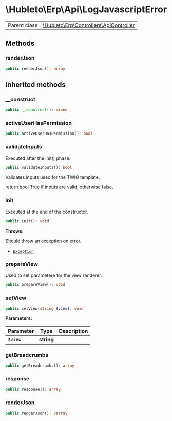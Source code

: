 
# \Hubleto\Erp\Api\LogJavascriptError
<table class='table-default dense'>
<tr><td>Parent class</td><td><a href="../Controllers/ApiController">\Hubleto\Erp\Controllers\ApiController</a></td></tr></table>


## Methods

### renderJson

```php
public renderJson(): array
```


## Inherited methods

### __construct

```php
public __construct(): mixed
```


### activeUserHasPermission

```php
public activeUserHasPermission(): bool
```


### validateInputs

Executed after the init() phase.

```php
public validateInputs(): bool
```

Validates inputs used for the TWIG template.

return bool True if inputs are valid, otherwise false.


### init

Executed at the end of the constructor.

```php
public init(): void
```

**Throws:**

Should throw an exception on error.
- [`Exception`](../../../Exception)


### prepareView

Used to set parametere for the view renderer.

```php
public prepareView(): void
```


### setView

```php
public setView(string $view): void
```

**Parameters:**

| Parameter | Type       | Description |
|-----------|------------|-------------|
| `$view`   | **string** |             |


### getBreadcrumbs

```php
public getBreadcrumbs(): array
```


### response

```php
public response(): array
```


### renderJson

```php
public renderJson(): ?array
```

